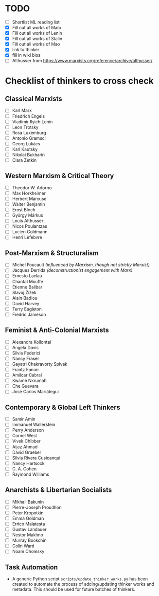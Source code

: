 # TODO

- [ ] Shortlist ML reading list
- [X] Fill out all works of Marx
- [X] Fill out all works of Lenin
- [X] Fill out all works of Stalin
- [X] Fill out all works of Mao
- [X] link to thinker
- [X] fill in wiki bios
- [ ] Althusser from https://www.marxists.org/reference/archive/althusser/

# Checklist of thinkers to cross check

## Classical Marxists
- [ ] Karl Marx  
- [ ] Friedrich Engels  
- [ ] Vladimir Ilyich Lenin  
- [ ] Leon Trotsky  
- [ ] Rosa Luxemburg  
- [ ] Antonio Gramsci  
- [ ] Georg Lukács  
- [ ] Karl Kautsky  
- [ ] Nikolai Bukharin  
- [ ] Clara Zetkin  

## Western Marxism & Critical Theory
- [ ] Theodor W. Adorno  
- [ ] Max Horkheimer  
- [ ] Herbert Marcuse  
- [ ] Walter Benjamin  
- [ ] Ernst Bloch  
- [ ] György Márkus  
- [ ] Louis Althusser  
- [ ] Nicos Poulantzas  
- [ ] Lucien Goldmann  
- [ ] Henri Lefebvre  

## Post-Marxism & Structuralism
- [ ] Michel Foucault *(influenced by Marxism, though not strictly Marxist)*  
- [ ] Jacques Derrida *(deconstructionist engagement with Marx)*  
- [ ] Ernesto Laclau  
- [ ] Chantal Mouffe  
- [ ] Étienne Balibar  
- [ ] Slavoj Žižek  
- [ ] Alain Badiou  
- [ ] David Harvey  
- [ ] Terry Eagleton  
- [ ] Fredric Jameson  

## Feminist & Anti-Colonial Marxists
- [ ] Alexandra Kollontai  
- [ ] Angela Davis  
- [ ] Silvia Federici  
- [ ] Nancy Fraser  
- [ ] Gayatri Chakravorty Spivak  
- [ ] Frantz Fanon  
- [ ] Amílcar Cabral  
- [ ] Kwame Nkrumah  
- [ ] Che Guevara  
- [ ] José Carlos Mariátegui  

## Contemporary & Global Left Thinkers
- [ ] Samir Amin  
- [ ] Immanuel Wallerstein  
- [ ] Perry Anderson  
- [ ] Cornel West  
- [ ] Vivek Chibber  
- [ ] Aijaz Ahmad  
- [ ] David Graeber  
- [ ] Silvia Rivera Cusicanqui  
- [ ] Nancy Hartsock  
- [ ] G. A. Cohen  
- [ ] Raymond Williams  

## Anarchists & Libertarian Socialists
- [ ] Mikhail Bakunin  
- [ ] Pierre-Joseph Proudhon  
- [ ] Peter Kropotkin  
- [ ] Emma Goldman  
- [ ] Errico Malatesta  
- [ ] Gustav Landauer  
- [ ] Nestor Makhno  
- [ ] Murray Bookchin  
- [ ] Colin Ward  
- [ ] Noam Chomsky 

## Task Automation
- A generic Python script `scripts/update_thinker_works.py` has been created to automate the process of adding/updating thinker works and metadata. This should be used for future batches of thinkers. 